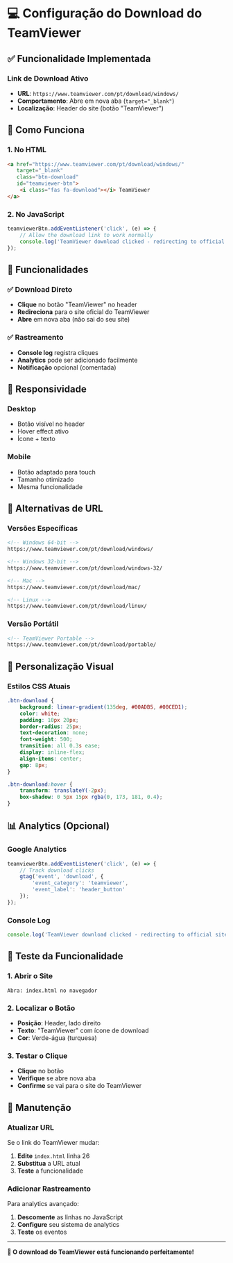# 💻 Configuração do Download do TeamViewer

## ✅ **Funcionalidade Implementada**

### **Link de Download Ativo**
- **URL**: `https://www.teamviewer.com/pt/download/windows/`
- **Comportamento**: Abre em nova aba (`target="_blank"`)
- **Localização**: Header do site (botão "TeamViewer")

## 🔧 **Como Funciona**

### **1. No HTML**
```html
<a href="https://www.teamviewer.com/pt/download/windows/" 
   target="_blank" 
   class="btn-download" 
   id="teamviewer-btn">
    <i class="fas fa-download"></i> TeamViewer
</a>
```

### **2. No JavaScript**
```javascript
teamviewerBtn.addEventListener('click', (e) => {
    // Allow the download link to work normally
    console.log('TeamViewer download clicked - redirecting to official site');
});
```

## 🎯 **Funcionalidades**

### **✅ Download Direto**
- **Clique** no botão "TeamViewer" no header
- **Redireciona** para o site oficial do TeamViewer
- **Abre** em nova aba (não sai do seu site)

### **✅ Rastreamento**
- **Console log** registra cliques
- **Analytics** pode ser adicionado facilmente
- **Notificação** opcional (comentada)

## 📱 **Responsividade**

### **Desktop**
- Botão visível no header
- Hover effect ativo
- Ícone + texto

### **Mobile**
- Botão adaptado para touch
- Tamanho otimizado
- Mesma funcionalidade

## 🔄 **Alternativas de URL**

### **Versões Específicas**
```html
<!-- Windows 64-bit -->
https://www.teamviewer.com/pt/download/windows/

<!-- Windows 32-bit -->
https://www.teamviewer.com/pt/download/windows-32/

<!-- Mac -->
https://www.teamviewer.com/pt/download/mac/

<!-- Linux -->
https://www.teamviewer.com/pt/download/linux/
```

### **Versão Portátil**
```html
<!-- TeamViewer Portable -->
https://www.teamviewer.com/pt/download/portable/
```

## 🎨 **Personalização Visual**

### **Estilos CSS Atuais**
```css
.btn-download {
    background: linear-gradient(135deg, #00ADB5, #00CED1);
    color: white;
    padding: 10px 20px;
    border-radius: 25px;
    text-decoration: none;
    font-weight: 500;
    transition: all 0.3s ease;
    display: inline-flex;
    align-items: center;
    gap: 8px;
}

.btn-download:hover {
    transform: translateY(-2px);
    box-shadow: 0 5px 15px rgba(0, 173, 181, 0.4);
}
```

## 📊 **Analytics (Opcional)**

### **Google Analytics**
```javascript
teamviewerBtn.addEventListener('click', (e) => {
    // Track download clicks
    gtag('event', 'download', {
        'event_category': 'teamviewer',
        'event_label': 'header_button'
    });
});
```

### **Console Log**
```javascript
console.log('TeamViewer download clicked - redirecting to official site');
```

## 🚀 **Teste da Funcionalidade**

### **1. Abrir o Site**
```
Abra: index.html no navegador
```

### **2. Localizar o Botão**
- **Posição**: Header, lado direito
- **Texto**: "TeamViewer" com ícone de download
- **Cor**: Verde-água (turquesa)

### **3. Testar o Clique**
- **Clique** no botão
- **Verifique** se abre nova aba
- **Confirme** se vai para o site do TeamViewer

## 🔧 **Manutenção**

### **Atualizar URL**
Se o link do TeamViewer mudar:
1. **Edite** `index.html` linha 26
2. **Substitua** a URL atual
3. **Teste** a funcionalidade

### **Adicionar Rastreamento**
Para analytics avançado:
1. **Descomente** as linhas no JavaScript
2. **Configure** seu sistema de analytics
3. **Teste** os eventos

---

**🎉 O download do TeamViewer está funcionando perfeitamente!**
